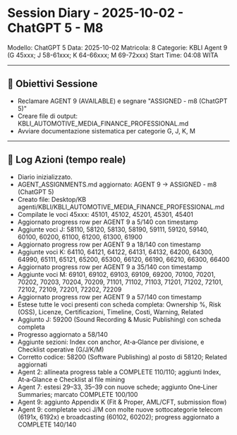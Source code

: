 # Session Diary - 2025-10-02 - ChatGPT 5 - M8

Modello: ChatGPT 5
Data: 2025-10-02
Matricola: 8
Categorie: KBLI Agent 9 (G 45xxx; J 58-61xxx; K 64-66xxx; M 69-72xxx)
Start Time: 04:08 WITA

---

## 🎯 Obiettivi Sessione
- Reclamare AGENT 9 (AVAILABLE) e segnare "ASSIGNED - m8 (ChatGPT 5)"
- Creare file di output: KBLI_AUTOMOTIVE_MEDIA_FINANCE_PROFESSIONAL.md
- Avviare documentazione sistematica per categorie G, J, K, M

---

## 🔧 Log Azioni (tempo reale)
- Diario inizializzato.
- AGENT_ASSIGNMENTS.md aggiornato: AGENT 9 → ASSIGNED - m8 (ChatGPT 5)
- Creato file: Desktop/KB agenti/KBLI/KBLI_AUTOMOTIVE_MEDIA_FINANCE_PROFESSIONAL.md
- Compilate le voci 45xxx: 45101, 45102, 45201, 45301, 45401
- Aggiornato progress row per AGENT 9 a 5/140 con timestamp
- Aggiunte voci J: 58110, 58120, 58130, 58190, 59111, 59120, 59140, 60100, 60200, 61100, 61200, 61300, 61900
- Aggiornato progress row per AGENT 9 a 18/140 con timestamp
- Aggiunte voci K: 64110, 64121, 64122, 64131, 64132, 64200, 64300, 64990, 65111, 65121, 65200, 65300, 66120, 66190, 66210, 66300, 66400
- Aggiornato progress row per AGENT 9 a 35/140 con timestamp
- Aggiunte voci M: 69101, 69102, 69103, 69109, 69200, 70100, 70201, 70202, 70203, 70204, 70209, 71101, 71102, 71103, 71201, 71202, 72101, 72102, 72109, 72201, 72202, 72209
- Aggiornato progress row per AGENT 9 a 57/140 con timestamp
- Estese tutte le voci presenti con scheda completa: Ownership %, Risk (OSS), Licenze, Certificazioni, Timeline, Costi, Warning, Related
- Aggiunto J: 59200 (Sound Recording & Music Publishing) con scheda completa
- Progresso aggiornato a 58/140
- Aggiunte sezioni: Index con anchor, At‑a‑Glance per divisione, e Checklist operative (G/J/K/M)
- Corretto codice: 58200 (Software Publishing) al posto di 58120; Related aggiornati
- Agent 2: allineata progress table a COMPLETE 110/110; aggiunti Index, At‑a‑Glance e Checklist al file mining
- Agent 7: estesi 29–33, 35–39 con nuove schede; aggiunto One‑Liner Summaries; marcato COMPLETE 100/100
- Agent 9: aggiunto Appendix K (Fit & Proper, AML/CFT, submission flow)
 - Agent 9: completate voci J/M con molte nuove sottocategorie telecom (6191x, 6192x) e broadcasting (60102, 60202); progress aggiornato a COMPLETE 140/140
